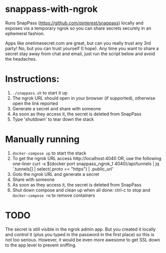 # snappass-with-ngrok
Runs SnapPass (https://github.com/pinterest/snappass) locally and exposes via a
temporary ngrok so you can share secrets securely in an ephemeral fashion.

Apps like onetimesecret.com are great, but can you really trust any 3rd party!
No, but you can trust yourself (I hope). Any time you want to share a secret
stay away from chat and email, just run the script below and avoid the
headaches.

# Instructions:
1. `./snappass.sh` to start it up
2. The ngrok URL should open in your browser (if supported), otherwise open the link reported
3. Generate a secret and share with someone
4. As soon as they access it, the secret is deleted from SnapPass
5. Type 'shutdown' to tear down the stack

# Manually running
1. `docker-compose up` to start the stack
2. To get the ngrok URL access http://localhost:4040
   OR, use the following one-liner
   curl -s $(docker port snappass_ngrok_1 4040)/api/tunnels | jq '.tunnels[] | select(.proto == "https") | .public_url'
3. Goto the ngrok URL and generate a secret
4. Share with someone
5. As soon as they access it, the secret is deleted from SnapPass
6. Shut down compose and clean up when all done: ctrl-c to stop and `docker-compose rm` to remove containers

# TODO
The secret is still visible in the ngrok admin app. But you created it locally
and control it (plus you typed in the password in the first place) so this is
not too serious. However, it would be even more awesome to get SSL down to the
app level to prevent sniffing.

